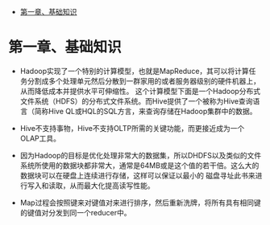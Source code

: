 * [第一章、基础知识](#第一章基础知识)


# 第一章、基础知识
* Hadoop实现了一个特别的计算模型，也就是MapReduce，其可以将计算任务分割成多个处理单元然后分散到一群家用的或者服务器级别的硬件机器上，从而降低成本并提供水平可伸缩性。
这个计算模型下面是一个Hadoop分布式文件系统（HDFS）的分布式文件系统。而Hive提供了一个被称为Hive查询语言（简称Hive QL或HQL的SQL方言，来查询存储在Hadoop集群中的数据。

* Hive不支持事物，Hive不支持OLTP所需的关键功能，而更接近成为一个OLAP工具。

* 因为Hadoop的目标是优化处理非常大的数据集，所以DHDFS以及类似的文件系统所使用的数据块都非常大，通常是64MB或是这个值的若干倍。这么大的数据块可以在硬盘上连续进行存储，这样可以保证以最小的
磁盘寻址此书来进行写入和读取，从而最大化提高读写性能。

* Map过程会按照键来对键值对来进行排序，然后重新洗牌，将所有具有相同键的键值对分发到同一个reducer中。


